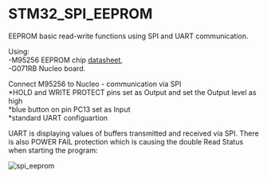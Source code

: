 # STM32_SPI_EEPROM
EEPROM basic read-write functions using SPI and UART communication.

Using:                                                                                                                                                                                  
-M95256 EEPROM chip [datasheet](https://www.tme.eu/Document/5be30b2aa7342810d9a9eeb5ab0cd0f7/M95256-WMN6P-DTE.pdf),                                                                 
-G071RB Nucleo board. 

Connect M95256 to Nucleo - communication via SPI                                                                                                                                  
*HOLD and WRITE PROTECT pins set as Output and set the Output level as high                                                                                                       
*blue button on pin PC13 set as Input                                                                                                                                             
*standard UART configuartion                                                                                                                                                                                                

UART is displaying values of buffers transmitted and received via SPI. 
There is also POWER FAIL protection which is causing the double Read Status when starting the program:

![spi_eeprom](https://user-images.githubusercontent.com/91716038/135610682-273f8405-f37a-4da8-a4de-6a5663e42ba7.PNG)


























